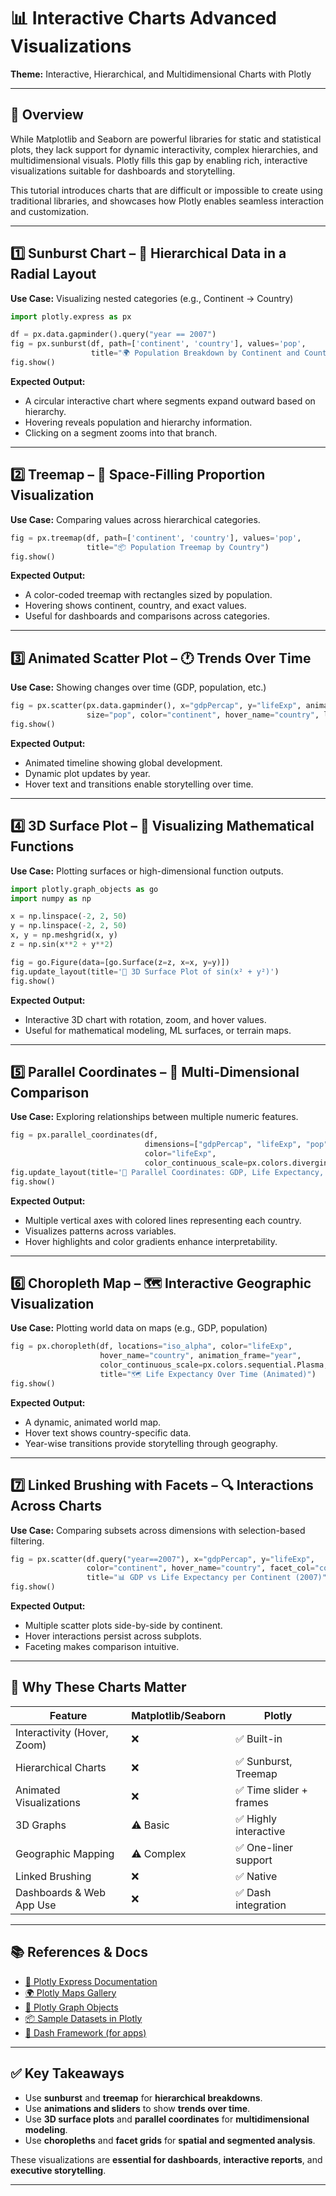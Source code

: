 # 📊 Interactive Charts Advanced Visualizations
**Theme:** Interactive, Hierarchical, and Multidimensional Charts with Plotly

---

## 🎯 Overview

While Matplotlib and Seaborn are powerful libraries for static and statistical plots, they lack support for dynamic interactivity, complex hierarchies, and multidimensional visuals. Plotly fills this gap by enabling rich, interactive visualizations suitable for dashboards and storytelling.

This tutorial introduces charts that are difficult or impossible to create using traditional libraries, and showcases how Plotly enables seamless interaction and customization.

---

## 1️⃣ Sunburst Chart – 📌 Hierarchical Data in a Radial Layout

**Use Case:** Visualizing nested categories (e.g., Continent → Country)

```python
import plotly.express as px

df = px.data.gapminder().query("year == 2007")
fig = px.sunburst(df, path=['continent', 'country'], values='pop',
                  title="🌍 Population Breakdown by Continent and Country")
fig.show()
````

**Expected Output:**

* A circular interactive chart where segments expand outward based on hierarchy.
* Hovering reveals population and hierarchy information.
* Clicking on a segment zooms into that branch.

---

## 2️⃣ Treemap – 🧱 Space-Filling Proportion Visualization

**Use Case:** Comparing values across hierarchical categories.

```python
fig = px.treemap(df, path=['continent', 'country'], values='pop',
                 title="📦 Population Treemap by Country")
fig.show()
```

**Expected Output:**

* A color-coded treemap with rectangles sized by population.
* Hovering shows continent, country, and exact values.
* Useful for dashboards and comparisons across categories.

---

## 3️⃣ Animated Scatter Plot – 🕐 Trends Over Time

**Use Case:** Showing changes over time (GDP, population, etc.)

```python
fig = px.scatter(px.data.gapminder(), x="gdpPercap", y="lifeExp", animation_frame="year",
                 size="pop", color="continent", hover_name="country", log_x=True, size_max=60)
fig.show()
```

**Expected Output:**

* Animated timeline showing global development.
* Dynamic plot updates by year.
* Hover text and transitions enable storytelling over time.

---

## 4️⃣ 3D Surface Plot – 🔺 Visualizing Mathematical Functions

**Use Case:** Plotting surfaces or high-dimensional function outputs.

```python
import plotly.graph_objects as go
import numpy as np

x = np.linspace(-2, 2, 50)
y = np.linspace(-2, 2, 50)
x, y = np.meshgrid(x, y)
z = np.sin(x**2 + y**2)

fig = go.Figure(data=[go.Surface(z=z, x=x, y=y)])
fig.update_layout(title='🧠 3D Surface Plot of sin(x² + y²)')
fig.show()
```

**Expected Output:**

* Interactive 3D chart with rotation, zoom, and hover values.
* Useful for mathematical modeling, ML surfaces, or terrain maps.

---

## 5️⃣ Parallel Coordinates – 🧬 Multi-Dimensional Comparison

**Use Case:** Exploring relationships between multiple numeric features.

```python
fig = px.parallel_coordinates(df,
                              dimensions=["gdpPercap", "lifeExp", "pop"],
                              color="lifeExp",
                              color_continuous_scale=px.colors.diverging.Tealrose)
fig.update_layout(title='🔗 Parallel Coordinates: GDP, Life Expectancy, Population')
fig.show()
```

**Expected Output:**

* Multiple vertical axes with colored lines representing each country.
* Visualizes patterns across variables.
* Hover highlights and color gradients enhance interpretability.

---

## 6️⃣ Choropleth Map – 🗺️ Interactive Geographic Visualization

**Use Case:** Plotting world data on maps (e.g., GDP, population)

```python
fig = px.choropleth(df, locations="iso_alpha", color="lifeExp",
                    hover_name="country", animation_frame="year",
                    color_continuous_scale=px.colors.sequential.Plasma,
                    title="🗺️ Life Expectancy Over Time (Animated)")
fig.show()
```

**Expected Output:**

* A dynamic, animated world map.
* Hover text shows country-specific data.
* Year-wise transitions provide storytelling through geography.

---

## 7️⃣ Linked Brushing with Facets – 🔍 Interactions Across Charts

**Use Case:** Comparing subsets across dimensions with selection-based filtering.

```python
fig = px.scatter(df.query("year==2007"), x="gdpPercap", y="lifeExp",
                 color="continent", hover_name="country", facet_col="continent",
                 title="📊 GDP vs Life Expectancy per Continent (2007)")
fig.show()
```

**Expected Output:**

* Multiple scatter plots side-by-side by continent.
* Hover interactions persist across subplots.
* Faceting makes comparison intuitive.

---

## 🧠 Why These Charts Matter

| Feature                     | Matplotlib/Seaborn | Plotly                 |
| --------------------------- | ------------------ | ---------------------- |
| Interactivity (Hover, Zoom) | ❌                  | ✅ Built-in             |
| Hierarchical Charts         | ❌                  | ✅ Sunburst, Treemap    |
| Animated Visualizations     | ❌                  | ✅ Time slider + frames |
| 3D Graphs                   | ⚠️ Basic           | ✅ Highly interactive   |
| Geographic Mapping          | ⚠️ Complex         | ✅ One-liner support    |
| Linked Brushing             | ❌                  | ✅ Native               |
| Dashboards & Web App Use    | ❌                  | ✅ Dash integration     |

---

## 📚 References & Docs

* [📘 Plotly Express Documentation](https://plotly.com/python/plotly-express/)
* [🌍 Plotly Maps Gallery](https://plotly.com/python/maps/)
* [🔢 Plotly Graph Objects](https://plotly.com/python/graph-objects/)
* [📦 Sample Datasets in Plotly](https://plotly.com/python-api-reference/plotly.express.html#plotly-express)
* [📂 Dash Framework (for apps)](https://dash.plotly.com/)

---

## ✅ Key Takeaways

* Use **sunburst** and **treemap** for **hierarchical breakdowns**.
* Use **animations and sliders** to show **trends over time**.
* Use **3D surface plots** and **parallel coordinates** for **multidimensional modeling**.
* Use **choropleths** and **facet grids** for **spatial and segmented analysis**.

These visualizations are **essential for dashboards**, **interactive reports**, and **executive storytelling**.

---
